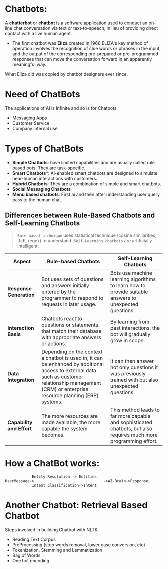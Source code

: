 # Chatbots:
A **chatterbot** or **chatbot** is a software application used to conduct an on-line chat conversation via text or text-to-speech, in lieu of providing direct contact with a live human agent.

- The first chatbot was **Eliza** created in 1966
ELIZA's key method of operation involves the recognition of clue words or phrases in the input, and the output of the corresponding pre-prepared or pre-programmed responses that can move the conversation forward in an apparently meaningful way.

What Eliza did was copied by chatbot designers ever since.

# Need of ChatBots
The applications of AI is Infinite and so is for Chatbots
- Messaging Apps
- Customer Service
- Company internal use

# Types of ChatBots
- **Simple Chatbots**: have limited capabilities and are usually called rule based bots. They are task-specific.
- **Smart Chatbots***: AI-enabled smart chatbots are designed to simulate near-human interactions with customers.
- **Hybrid Chatbots**: They are a combination of simple and smart chatbots.
- **Social Messaging Chatbots**
- **Menu based chatbots**: First ai and then after understanding user query pass to the human chat.

## Differences between Rule-Based Chatbots and Self-Learning Chatbots

> `Rule based technique` uses statistical technique (cosine similarities, tfidf, regex) to understand.
> `Self-Learning chatbots` are artificially intelligent.


| Aspect                       | Rule-based Chatbots                                         | Self-Learning Chatbots                                         |
|------------------------------|-------------------------------------------------------------|----------------------------------------------------------------|
| **Response Generation**      | Bot uses sets of questions and answers initially entered by the programmer to respond to requests in later usage. | Bots use machine learning algorithms to learn how to provide suitable answers to unexpected questions. |
| **Interaction Basis**        | Chatbots react to questions or statements that match their database with appropriate answers or actions. | By learning from past interactions, the bot will gradually grow in scope. |
| **Data Integration**         | Depending on the context a chatbot is used in, it can be enhanced by additional access to external data such as customer relationship management (CRM) or enterprise resource planning (ERP) systems. | It can then answer not only questions it was previously trained with but also unexpected questions. |
| **Capability and Effort**    | The more resources are made available, the more capable the system becomes. | This method leads to far more capable and sophisticated chatbots, but also requires much more programming effort. |


# How a ChatBot works:

```
            Entity Resolution -> Entities
UserMessage->                               ->AI-Brain->Response
            Intent Classification->Intent
```

# Another Chatbot: Retrieval Based Chatbot
Steps involved in building Chatbot with NLTK
- Reading Text Corpus
- PreProcessing (stop words removal, lower case conversion, etc)
- Tokenization, Stemming and Lemmatization
- Bag of Words
- One hot encoding